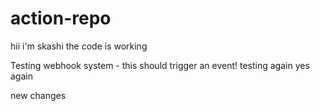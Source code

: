 # action-repo

hii i'm skashi
the code is working

Testing webhook system - this should trigger an event!
testing again
yes again

new changes
